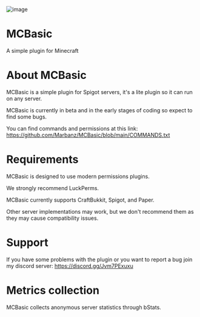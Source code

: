 ![image](https://user-images.githubusercontent.com/74062032/118278356-39243600-b4ca-11eb-96b6-38f5f9180f96.png)

# MCBasic

A simple plugin for Minecraft

# About MCBasic

MCBasic is a simple plugin for Spigot servers, it's a lite plugin so it can run on any server.

MCBasic is currently in beta and in the early stages of coding so expect to find some bugs.

You can find commands and permissions at this link:
https://github.com/Marbanz/MCBasic/blob/main/COMMANDS.txt

# Requirements

MCBasic is designed to use modern permissions plugins.

We strongly recommend LuckPerms.

MCBasic currently supports CraftBukkit, Spigot, and Paper.

Other server implementations may work, but we don't recommend them as they may cause compatibility issues.

# Support

If you have some problems with the plugin or you want to report a bug join my discord server:
https://discord.gg/Jvm7PExuxu

# Metrics collection

MCBasic collects anonymous server statistics through bStats.

